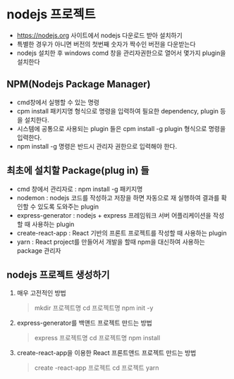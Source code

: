 # nodejs 프로젝트
* https://nodejs.org 사이트에서 nodejs 다운로드 받아 설치하기
* 특별한 경우가 아니면 버전의 첫번째 숫자가 짝수인 버전을 다운받는다
* nodejs 설치한 후 windows comd 창을 관리자권한으로 열어서 몇가지 plugin을 설치한다

## NPM(Nodejs Package Manager)
* cmd창에서 실행할 수 있는 명령
* cpm install 패키지명 형식으로 명령을 입력하여 필요한 dependency, plugin 등을 설치한다.
* 시스템에 공통으로 사용되는 plugin 들은 cpm install -g plugin 형식으로 명령을 입력한다.
* npm install -g 명령은 반드시 관리자 권한으로 입력해야 한다.

## 최초에 설치할 Package(plug in) 들
* cmd 창에서 관리자로 : npm install -g 패키지명
* nodemon : nodejs 코드를 작성하고 저장을 하면 자동으로 재 실행하여 결과를 확인할 수 있도록 도와주는 plugin
* express-generator : nodejs + express 프레임워크 서버 어플리케이션을 작성할 때 사용하는 plugin
* create-react-app : React 기반의 프론트 프로젝트를 작성할 때 사용하는 plugin
* yarn : React project를 만들어서 개발을 할때 npm을 대신하여 사용하는 package 관리자 

## nodejs 프로젝트 생성하기
1. 매우 고전적인 방법
    >mkdir 프로젝트명
    >cd 프로젝트명
    >npm init -y

2. express-generator를 백앤드 프로젝트 만드는 방법
    >express 프로젝트명
    >cd 프로젝트명
    >npm install

3. create-react-app을 이용한 React 프론트앤드 프로젝트 만드는 방법
    >create -react-app 프로젝트
    >cd 프로젝트
    >yarn